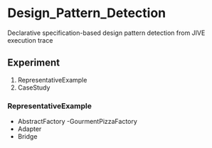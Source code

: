 # Design_Pattern_Detection
Declarative specification-based design pattern detection from JIVE execution trace
## Experiment
1. RepresentativeExample
2. CaseStudy

### RepresentativeExample
-  AbstractFactory
          -GourmentPizzaFactory
-  Adapter
-  Bridge
       
        
